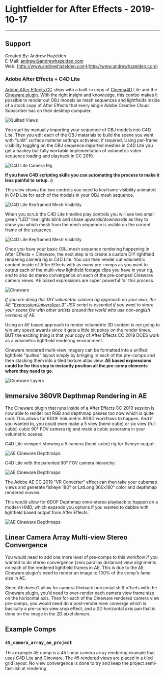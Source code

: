 # Lightfielder for After Effects - 2019-10-17 #

---

## <a name="support"></a>Support ##

Created By: Andrew Hazelden  
E-Mail: [andrew@andrewhazelden.com](mailto:andrew@andrewhazelden.com)  
Web: [http://www.andrewhazelden.com](http://www.andrewhazelden.com)  


### <a name="ae"></a>Adobe After Effects + C4D Lite ###


[Adobe After Effects CC](https://www.adobe.com/products/aftereffects.html) ships with a built-in copy of [Cinema4D](https://www.maxon.net/en-us/) Lite and the [Cineware plugin](https://www.maxon.net/en-us/products/cineware-for-after-effects/). With the right insight and knowledge, this combo makes it possible to render out OBJ models as mesh sequences and lightfields inside of a stock copy of After Effects that every single Adobe Creative Cloud Subscriber has on their desktop computer.

![Quilted Views](images/aftereffects-quilted-view.png)

You start by manually importing your sequence of OBJ models into C4D Lite. Then you edit each of the OBJ materials to build the scene you want with "unlit" surface material settings activated, if required. Using per-frame visibility toggling on the OBJ sequence imported meshes in C4D Lite you get a hackey but fully workable implementation of volumetric video sequence loading and playback in CC 2019. 

![C4D Lite Camera Rig](images/aftereffects-c4d-lite-camera-rig.png)

**If you have C4D scripting skills you can automating the process to make it less painful to setup. :)**

This view shows the two controls you need to keyframe visibility animated in C4D Lite for each of the models in your OBJ mesh sequence.

![C4D Lite Keyframed Mesh Visibility](images/aftereffects-c4d-lite-keyframed-visibility-1.png)

When you scrub the C4D Lite timeline play controls you will see two small green "LED" like lights blink and chase upwards/downwards as they to show you which mesh from the mesh sequence is visible on the current frame of the sequence.

![C4D Lite Keyframed Mesh Visibility](images/aftereffects-c4d-lite-keyframed-visibility-2.png)

Once you have your basic OBJ mesh sequence rendering happening in After Effects + Cineware, the next step is to create a custom DIY lightfield rendering camera rig in C4D Lite. You can then render out volumetric content inside of After Effects with as many pre-comps as you want to output each of the multi-view lightfield footage clips you have in your rig, and to also do stereo convergence on each of the pre-comped Cineware camera views. AE based expressions are super powerful for this process.

![Cineware](images/aftereffects-cineware-effect.png)

*If you are doing this DIY volumetric camera rig approach on your own, the AE "[ExpressionUniverslizer 3](https://aescripts.com/expressionuniversalizer/)" JSX script is essential if you want to share your scene file with other artists around the world who use non-english versions of AE.*


Using an AE based approach to render volumetric 3D content is not going to win any speed awards since it gets a little bit pokey on the render times. BUT the exciting thing is that your copy of After Effects CC 2019 DOES work as a volumetric lightfield rendering environment.

Cineware rendered multi-view imagery can be formatted into a unified lightfield "quilted" layout simply by bringing in each of the pre-comps and then stacking them into a tiled texture atlas  view. **AE based expressions could be for this step to instantly position all the pre-comp elements where they need to go.**

![Cineware Layers](images/aftereffects-cineware-quilted-layouts.png)

## Immersive 360VR Depthmap Rendering in AE ###

The Cineware plugin that runs inside of a After Effects CC 2019 session is now able to render out RGB and depthmap passes too now which is quite cool. This allows for 6DOF Volumetric RGBD workflows to happen. And if you wanted to, you could even make a 5 view (hemi-cube) or six view (full cubic) cubic 90° FOV camera rig and make a cubic panorama in your volumetric scenes.


C4D Lite viewport showing a 5 camera (hemi-cube) rig for fisheye output:

![AE Cineware Depthmaps](images/c4d_lite_multi-camera_rig.png)


C4D Lite with the parented 90° FOV camera hierarchy:

![AE Cineware Depthmaps](images/c4d_lite_vr180_fisheye_rig.png)

The Adobe AE CC 2019 "VR Converter" effect can then take your cubemap views and generate fisheye 180° or LatLong 360x180° color and depthmap rendered movies.

This would allow for 6DOF Depthmap omni-stereo playback to happen on a modern HMD, which expands you options if you wanted to dabble with lightfield based output from After Effects.

![AE Cineware Depthmaps](images/aftereffects-cineware-depthmaps.jpg)

## Linear Camera Array Multi-view Stereo Convergence ##

You would need to add one more level of pre-comps to this workflow if you wanted to do stereo convergence (zero parallax distance) view alignments on each of the rendered lightfield frames in AE. This is due to the AE Cineware plugin's need to render an image to 100% of the comp's fame size in AE.

Since AE doesn't allow for camera filmback horizontal shift offsets with the Cineware plugin, you'd need to over-render each camera view frame size on the horizontal axis. Then for each of the Cineware rendered camera view pre-comps, you would need do a post-render view converge which is basically a pre-comp view crop effect, and a 2D horizontal axis pan that is done on the image in the 2D pixel domain.

## Example Comps ##

### `45_camera_array_ae_project` ###

This example AE comp is a 45 linear camera array rendering example that uses C4D Lite and Cineware. The 45 rendered views are placed in a tiled grid layout. No view convergence is done to try and keep the project semi-fast-ish at rendering.
